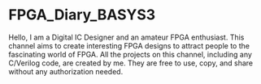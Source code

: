 # FPGA_Diary_BASYS3

Hello, I am a Digital IC Designer and an amateur FPGA enthusiast.
This channel aims to create interesting FPGA designs to attract people to the fascinating world of FPGA.
All the projects on this channel, including any C/Verilog code, are created by me.
They are free to use, copy, and share without any authorization needed.
